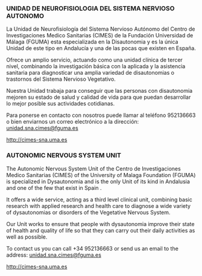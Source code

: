 ### UNIDAD DE NEUROFISIOLOGIA DEL SISTEMA NERVIOSO AUTONOMO

La Unidad de Neurofisiología del Sistema Nervioso Autónomo del Centro de Investigaciones Medico Sanitarias (CIMES) de la Fundación Universidad de Málaga (FGUMA) esta especializada en la Disautonomia y es la única Unidad de este tipo en Andalucía y una de las pocas que existen en España.

Ofrece un amplio servicio, actuando como una unidad clínica de tercer nivel, combinando la investigación básica con la aplicada y la asistencia sanitaria para diagnosticar una amplia variedad de disautonomias o trastornos del Sistema Nervioso Vegetativo.

Nuestra Unidad trabaja para conseguir que las personas con disautonomia mejoren su estado de salud y calidad de vida para que puedan desarrollar lo mejor posible sus actividades cotidianas.

Para ponerse en contacto con nosotros puede llamar al teléfono 952136663 o bien enviarnos un correo electrónico a la dirección: unidad.sna.cimes@fguma.es

http://cimes-sna.uma.es

### AUTONOMIC NERVOUS SYSTEM UNIT

The Autonomic Nervous System Unit of the Centro de Investigaciones Medico Sanitarias (CIMES) of the University of Malaga Foundation (FGUMA) is specialized in Dysautonomia and is the only Unit of its kind in Andalusia and one of the few that exist in Spain .

It offers a wide service, acting as a third level clinical unit, combining basic research with applied research and health care to diagnose a wide variety of dysautonomias or disorders of the Vegetative Nervous System.

Our Unit works to ensure that people with dysautonomia improve their state of health and quality of life so that they can carry out their daily activities as well as possible.

To contact us you can call +34 952136663 or send us an email to the address: unidad.sna.cimes@fguma.es

http://cimes-sna.uma.es

